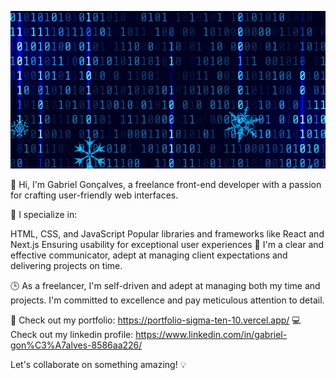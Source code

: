 ![Deve](https://raw.githubusercontent.com/GabrielSilva13/GabrielSilva13/main/header.png)

👋 Hi, I'm Gabriel Gonçalves, a freelance front-end developer with a passion for crafting user-friendly web interfaces.

🚀 I specialize in:

HTML, CSS, and JavaScript
Popular libraries and frameworks like React and Next.js
Ensuring usability for exceptional user experiences
💬 I'm a clear and effective communicator, adept at managing client expectations and delivering projects on time.

🕒 As a freelancer, I'm self-driven and adept at managing both my time and projects. I'm committed to excellence and pay meticulous attention to detail.

🌟 Check out my portfolio: https://portfolio-sigma-ten-10.vercel.app/
💻 Check out my linkedin profile: https://www.linkedin.com/in/gabriel-gon%C3%A7alves-8586aa226/

Let's collaborate on something amazing! 💡
